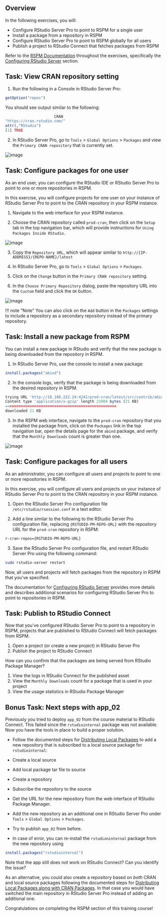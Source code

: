 ## Overview

In the following exercises, you will:

* Configure RStudio Server Pro to point to RSPM for a single user
* Install a package from a repository in RSPM
* Configure RStudio Server Pro to point to RSPM globally for all users
* Publish a project to RStudio Connect that fetches packages from RSPM

Refer to the  [RSPM Documentation](https://docs.rstudio.com/rspm/admin/) throughout the exercises, specifically the [Configuring RStudio Server](https://docs.rstudio.com/rspm/admin/rstudio-server.html) section.


## Task: View CRAN repository setting

1. Run the following in a Console in RStudio Server Pro:

```r
getOption("repos")
```

You should see output similar to the following:

```r
                      CRAN 
"https://cran.rstudio.com/" 
attr(,"RStudio")
[1] TRUE
```

2. In RStudio Server Pro, go to `Tools` > `Global Options` > `Packages` and view the `Primary CRAN repository` that is currently set.

![image](assets/rsp-repository-setting.png)

## Task: Configure packages for one user

As an end user, you can configure the RStudio IDE or RStudio Server Pro to point to one or more repositories in RSPM.

In this exercise, you will configure projects for one user on your instance of RStudio Server Pro to point to the CRAN repository in your RSPM instance.

1. Navigate to the web interface for your RSPM instance.

2. Choose the CRAN repository called `prod-cran`, then click on the `Setup` tab in the top navigation bar, which will provide instructions for `Using Packages Inside RStudio`. 

![image](assets/rspm-repository-setup.png)

3. Copy the `Repository URL`, which will appear similar to `http://{IP-ADDRESS}/{REPO-NAME}/latest`
   
4. In RStudio Server Pro, go to `Tools` > `Global Options` > `Packages`.

5. Click on the `Change` button in the `Primary CRAN repository` setting.

6. In the `Choose Primary Repository` dialog, paste the repository URL into the `Custom` field and click the `OK` button.

![image](assets/rsp-custom-repository-setting.png)

!!! note "Note"
    You can also click on the `Add` button in the `Packages` settings to include a repository as a secondary repository instead of the primary repository.


## Task: Install a new package from RSPM

You can install a new package in RStudio and verify that the new package is being downloaded from the repository in RSPM.

1. In RStudio Server Pro, use the console to install a new package:

```r
install.packages("abind")
```

2. In the console logs, verify that the package is being downloaded from the desired repository in RSPM.

```r
trying URL 'http://18.188.222.24:4242/prod-cran/latest/src/contrib/abind_1.4-5.tar.gz'
Content type 'application/x-gzip' length 21904 bytes (21 KB)
==================================================
downloaded 21 KB
```

3. In the RSPM web interface, navigate to the `prod-cran` repository that you installed the package from, click on the `Packages` link in the top navigation bar, open the details page for the `abind` package, and verify that the `Monthly Downloads` count is greater than one.

![image](assets/rspm-package-details.png)


## Task: Configure packages for all users

As an administrator, you can configure all users and projects to point to one or more repositories in RSPM.

In this exercise, you will configure all users and projects on your instance of RStudio Server Pro to point to the CRAN repository in your RSPM instance.

1. Open the RStudio Server Pro configuration file `/etc/rstudio/rsession.conf` in a text editor.
   
2. Add a line similar to the following to the RStudio Server Pro configuration file, replacing `{RSTUDIO-PM-REPO-URL}` with the repository URL for the `prod-cran` repository in RSPM:
   
```sh
r-cran-repos={RSTUDIO-PM-REPO-URL}
```
   
3. Save the RStudio Server Pro configuration file, and restart RStudio Server Pro using the following command:
   
```sh
sudo rstudio-server restart
```

Now, all users and projects will fetch packages from the repository in RSPM that you've specified.

The documentation for 
[Configuring RStudio Server](https://docs.rstudio.com/rspm/admin/rstudio-server.html) provides more details and describes additional scenarios for configuring RStudio Server Pro to point to repositories in RSPM.


## Task: Publish to RStudio Connect

Now that you've configured RStudio Server Pro to point to a repository in RSPM, projects that are published to RStudio Connect will fetch packages from RSPM.

1. Open a project (or create a new project) in RStudio Server Pro
2. Publish the project to RStudio Connect

How can you confirm that the packages are being served from RStudio Package
Manager?

1. View the logs in RStudio Connect for the published asset
2. View the `Monthly Downloads` count for a package that is used in your project
3. View the usage statistics in RStudio Package Manager


## Bonus Task: Next steps with app_02

Previously you tried to deploy `app_02` from the course material to RStudio Connect. This failed since the `rstudiointernal` package was not available. Now you have the tools in place to build a proper solution.


* Follow the documented steps for [Distributing Local Packages](https://docs.rstudio.com/rspm/admin/quickstarts.html#quickstart-local) to add a new repository that is subscribed to a local source package for `rstudiointernal`:

* Create a local source
* Add local package tar file to source
* Create a repository
* Subscribe the repository to the source

* Get the URL for the new repository from the web interface of RStudio Package Manager.

* Add the new repository as an additional one in RStudio Server Pro under `Tools` > `Global Options` > `Packages`.

* Try to publish `app_02` from before.

* In case of error, you can re-install the `rstudioninternal` package from the new repository using 

```r
install.packages("rstudiointernal")
```

Note that the app still does not work on RStudio Connect? Can you identify the issue?

As an alternative, you could also create a repository based on *both* CRAN and local source packages following the documented steps for [Distributing Local Packages along with CRAN Packages](https://docs.rstudio.com/rspm/admin/quickstarts.html#quickstart-local-and-cran). In that case you would have switched the main repository in RStudio Server Pro instead of adding an additional one.

Congratulations on completing the RSPM section of this training course!
